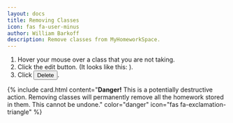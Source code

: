 ```yaml
---
layout: docs
title: Removing Classes
icon: fas fa-user-minus
author: William Barkoff
description: Remove classes from MyHomeworkSpace.
---
```


1. Hover your mouse over a class that you are not taking.
2. Click the edit button. (It looks like this: <i class="fas fa-edit"></i>).
3. Click <button class="btn btn-sm btn-danger">Delete</button>.

{% include card.html content="**Danger!** This is a potentially destructive action. Removing classes will permanently remove all the homework stored in them. This cannot be undone." color="danger" icon="fas fa-exclamation-triangle" %}